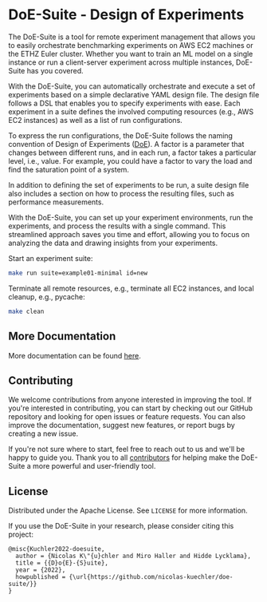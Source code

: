 # DoE-Suite - Design of Experiments

The DoE-Suite is a tool for remote experiment management that allows you to easily orchestrate benchmarking experiments on AWS EC2 machines or the ETHZ Euler cluster.
Whether you want to train an ML model on a single instance or run a client-server experiment across multiple instances, DoE-Suite has you covered.

With the DoE-Suite, you can automatically orchestrate and execute a set of experiments based on a simple declarative YAML design file.
The design file follows a DSL that enables you to specify experiments with ease.
Each experiment in a suite defines the involved computing resources (e.g., AWS EC2 instances) as well as a list of run configurations.

To express the run configurations, the DoE-Suite follows the naming convention of Design of Experiments ([DoE](https://en.wikipedia.org/wiki/Design_of_experiments)).
A factor is a parameter that changes between different runs, and in each run, a factor takes a particular level, i.e., value. For example, you could have a factor to vary the load and find the saturation point of a system.

In addition to defining the set of experiments to be run, a suite design file also includes a section on how to process the resulting files, such as performance measurements.

With the DoE-Suite, you can set up your experiment environments, run the experiments, and process the results with a single command. This streamlined approach saves you time and effort, allowing you to focus on analyzing the data and drawing insights from your experiments.


Start an experiment suite:
```sh
make run suite=example01-minimal id=new
```

Terminate all remote resources, e.g., terminate all EC2 instances, and local cleanup, e.g., pycache:
```sh
make clean
```



## More Documentation
More documentation can be found [here](https://nicolas-kuechler.github.io/doe-suite/).


## Contributing

We welcome contributions from anyone interested in improving the tool.
If you're interested in contributing, you can start by checking out our GitHub repository and looking for open issues or feature requests.
You can also improve the documentation, suggest new features, or report bugs by creating a new issue.

If you're not sure where to start, feel free to reach out to us and we'll be happy to guide you.
Thank you to all [contributors](AUTHORS.md) for helping make the DoE-Suite a more powerful and user-friendly tool.

## License

Distributed under the Apache License. See `LICENSE` for more information.

If you use the DoE-Suite in your research, please consider citing this project:
```
@misc{Kuchler2022-doesuite,
  author = {Nicolas K\"{u}chler and Miro Haller and Hidde Lycklama},
  title = {{D}o{E}-{S}uite},
  year = {2022},
  howpublished = {\url{https://github.com/nicolas-kuechler/doe-suite/}}
}
```
